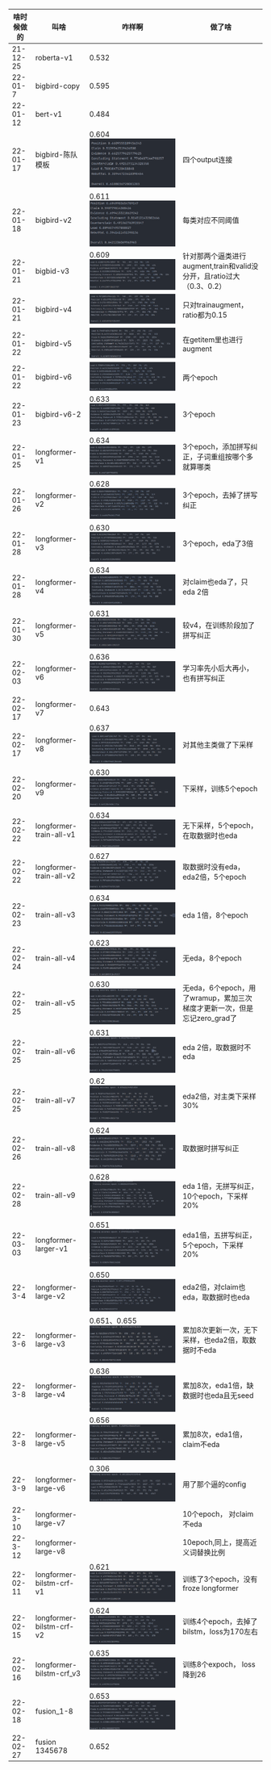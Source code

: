 | 啥时候做的    | 叫啥                      | 咋样啊                                    | 做了啥                                               |
|----------|-------------------------|----------------------------------------|---------------------------------------------------|
| 21-12-25 | roberta-v1              | 0.532                                  ||
| 22-01-7  | bigbird-copy            | 0.595                                  ||
| 22-01-12 | bert-v1                 | 0.484                                  ||
 | 22-01-17 | bigbird-陈队模板            | 0.604![img.png](./img/img.png)               | 四个output连接                                        ||
| 22-01-18 | bigbird-v2              | 0.611![img_1.png](./img/img_1.png)           | 每类对应不同阈值                                          ||
| 22-01-21 | bigbid-v3               | 0.609![img_2.png](img_2.png)           | 针对那两个逼类进行augment,train和valid没分开，且ratio过大（0.3、0.2） ||
| 22-01-21 | bigbird-v4              | ![img_3.png](./img/img_3.png)                | 只对trainaugment，ratio都为0.15                        |
| 22-01-22 | bigbird-v5              | ![img_4.png](./img/img_4.png)                | 在getitem里也进行augment                               |
| 22-01-22 | bigbird-v6              | ![img_5.png](./img/img_5.png)                | 两个epoch                                           |
| 22-01-23 | bigbird-v6-2            | 0.633![img_6.png](./img/img_6.png)           | 3个epoch                                           |
| 22-01-25 | longformer-v1           | 0.634![img_7.png](./img/img_7.png)           | 3个epoch，添加拼写纠正，子词重组按哪个多就算哪类                       |
| 22-01-26 | longformer-v2           | 0.628![img_10.png](./img/img_10.png)         | 3个epoch，去掉了拼写纠正                                   ||
| 22-01-28 | longformer-v3           | 0.630![img_8.png](./img/img_8.png)           | 3个epoch，eda了3倍                                    ||
| 22-01-28 | longformer-v4           | 0.634![img_9.png](./img/img_9.png)           | 对claim也eda了，只eda 2倍                               ||
| 22-01-30 | longformer-v5           | 0.631![img_11.png](./img/img_11.png)         | 较v4，在训练阶段加了拼写纠正                                   ||
| 22-02-03 | longformer-v6           | 0.636![img_12.png](./img/img_12.png)         | 学习率先小后大再小，也有拼写纠正                                  ||
|22-02-17|longformer-v7| 0.643                                  |                                                   |
| 22-02-17 | longformer-v8           | 0.637![img_17.png](./img/img_17.png)         | 对其他主类做了下采样                                        ||
| 22-02-20 | longformer-v9           | 0.630![img_19.png](./img/img_19.png)         | 下采样，训练5个epoch                                     ||
| 22-02-22 | longformer-train-all-v1 | 0.634![img_20.png](./img/img_20.png)         | 无下采样，5个epoch，在取数据时也eda                            ||
| 22-02-22 |longformer-train-all-v2| 0.627![img_21.png](./img/img_21.png)         | 取数据时没有eda，eda2倍，5个epoch                           ||
| 22-02-23 |train-all-v3| 0.634![img_22.png](./img/img_22.png)         | eda 1倍，8个epoch                                    ||
| 22-02-24 |train-all-v4| 0.623![img_23.png](./img/img_23.png)         | 无eda，8个epoch                                      ||
| 22-02-25 |train-all-v5| 0.630![img_24.png](./img/img_24.png)         | 无eda，6个epoch，用了wramup，累加三次梯度才更新一次，但是忘记zero_grad了  ||
| 22-02-25 |train-all-v6| 0.631 ![img_25.png](./img/img_25.png)        | eda 2倍，取数据时不eda                                   ||
|22-02-25|train-all-v7| 0.62 ![img_26.png](./img/img_26.png)         | eda2倍，对主类下采样30%                                   ||
|22-02-26|train-all-v8| 0.624  ![img_27.png](./img/img_27.png)       | 取数据时拼写纠正                                          |
|22-02-28|train-all-v9| 0.628     ![img_28.png](./img/img_28.png)    | eda 1倍，无拼写纠正，10个epoch，下采样20%                      |
|22-03-03|longformer-larger-v1| 0.651 ![img_29.png](./img/img_29.png)        | eda1倍，五拼写纠正，5个epoch，下采样20%                        |
|22-3-4|longformer-large-v2| 0.650 ![img_30.png](./img/img_30.png)        | eda2倍，对claim也eda，取数据时也eda                         ||
|22-3-6|longformer-large-v3| 0.651、0.655  ![img_31.png](./img/img_31.png) | 累加8次更新一次，无下采样，也eda2倍，取数据时不eda                     |
|22-3-8|longformer-large-v4| 0.636 ![img_32.png](./img/img_32.png)        | 累加8次，eda1倍，缺数据时也eda且无seed                         ||
|22-3-8|longformer-large-v5| 0.656![img_33.png](./img/img_33.png)         | 累加8次，eda1倍，claim不eda                              ||
|22-3-9|longformer-large-v6| 0.306 ![img_34.png](./img/img_34.png)        | 用了那个逼的config                                      ||
|22-3-10|longformer-large-v7|                                        | 10个epoch， 对claim不eda   |
|22-3-12|longformer-large-v8| |10epoch,同上，提高近义词替换比例||
| 22-02-11 | longformer-bilstm-crf-v1 | 0.621![img_14.png](./img/img_14.png)         | 训练了3个epoch，没有froze longformer                     ||
| 22-02-15 |longformer-bilstm-crf-v2| 0.624![img_15.png](./img/img_15.png)         | 训练4个epoch，去掉了bilstm，loss为170左右                    ||
| 22-02-16 |longformer-bilstm-crf_v3| 0.635![img_16.png](./img/img_16.png)         | 训练8个expoch， loss降到26                              ||
| 22-02-18 |fusion_1-8| 0.653![img_18.png](./img/img_18.png)         |                                                   ||
|22-02-27|fusion 1345678| 0.652                                  ||
